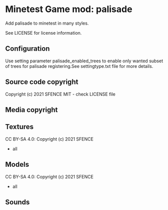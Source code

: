 Minetest Game mod: palisade
===============================

Add palisade to minetest in many styles.

See LICENSE for license information.

Configuration
-------------

Use setting parameter palisade_enabled_trees to enable only wanted subset of trees for palisade registering.See settingtype.txt file for more details.

Source code copyright
----------------------
Copyright (c) 2021 SFENCE
MIT - check LICENSE file

Media copyright
---------------

Textures
--------

CC BY-SA 4.0: Copyright (c) 2021 SFENCE
  
  * all

Models
------

CC BY-SA 4.0: Copyright (c) 2021 SFENCE
  
  * all

Sounds
------



